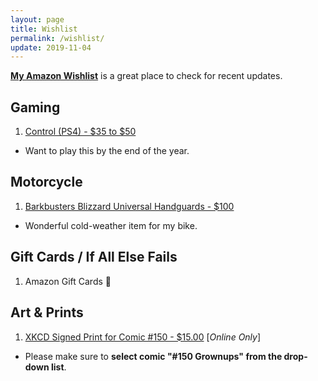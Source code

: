 ```yaml
---
layout: page
title: Wishlist
permalink: /wishlist/
update: 2019-11-04
---
```


**[My Amazon Wishlist][amazon-wishlist]** is a great place to check for recent updates. 

## Gaming

1. [Control (PS4) - $35 to $50][control-ps4]
  - Want to play this by the end of the year.

## Motorcycle

1. [Barkbusters Blizzard Universal Handguards - $100][bark-busters]
  - Wonderful cold-weather item for my bike.

## Gift Cards / If All Else Fails

1. Amazon Gift Cards :sparkling_heart:

## Art & Prints

1. [XKCD Signed Print for Comic #150 - $15.00][xkcd-print] [_Online Only_]
  - Please make sure to **select comic "#150 Grownups" from the drop-down list**.

[print-order]: http://exocomics.com/store/prints
[comic-481]: http://exocomics.com/481
[xkcd-print]: https://store.xkcd.com/products/signed-prints
[tswift-calendar]: https://www.amazon.com/Monthly-Calendar-Songwriter-Celebrity-Multilingual/dp/1465091335
[amazon-wishlist]: https://www.amazon.com/hz/wishlist/ls/6O11CFXI277L?type=wishlist&filter=unpurchased&sort=priority
[control-ps4]: https://www.amazon.com/Control-PlayStation-4/dp/B07DPJ3LZQ
[bark-busters]: https://www.revzilla.com/motorcycle/barkbusters-blizzard-universal-handguards
